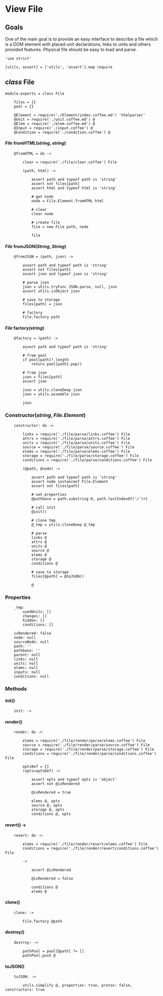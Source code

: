 View File
=========

Goals
-----

One of the main goal is to provide an easy interface to describe a file which is
a DOM element with placed unit declarations, links to units and others provided
features. Physical file should be easy to load and parse.

	'use strict'

	[utils, assert] = ['utils', 'assert'].map require

*class* File
------------

	module.exports = class File

		files = {}
		pool = {}

		@Element = require('./Element/index.coffee.md') 'htmlparser'
		@Unit = require('./unit.coffee.md') @
		@Elem = require('./elem.coffee.md') @
		@Input = require('./input.coffee') @
		@Condition = require('./condition.coffee') @

#### *File* fromHTML(*string*, *string*)

		@fromHTML = do ->

			clear = require('./file/clear.coffee') File

			(path, html) ->

				assert path and typeof path is 'string'
				assert not files[path]
				assert html and typeof html is 'string'

				# get node
				node = File.Element.fromHTML html

				# clear
				clear node

				# create file
				file = new File path, node

				file

#### *File* fromJSON(*String*, *String*)

		@fromJSON = (path, json) ->

			assert path and typeof path is 'string'
			assert not files[path]
			assert json and typeof json is 'string'

			# parse json
			json = utils.tryFunc JSON.parse, null, json
			assert utils.isObject json

			# save to storage
			files[path] = json

			# factory
			File.factory path

#### *File* factory(*string*)

		@factory = (path) ->

			assert path and typeof path is 'string'

			# from pool
			if pool[path]?.length
				return pool[path].pop()

			# from json
			json = files[path]
			assert json

			json = utils.cloneDeep json
			json = utils.assemble json

			json

### Constructor(*string*, *File.Element*)

		constructor: do ->

			links = require('./file/parse/links.coffee') File
			attrs = require('./file/parse/attrs.coffee') File
			units = require('./file/parse/units.coffee') File
			source = require('./file/parse/source.coffee') File
			elems = require('./file/parse/elems.coffee') File
			storage = require('./file/parse/storage.coffee') File
			conditions = require('./file/parse/conditions.coffee') File

			(@path, @node) ->

				assert path and typeof path is 'string'
				assert node instanceof File.Element
				assert not files[path]

				# set properties
				@pathbase = path.substring 0, path.lastIndexOf('/')+1

				# call init
				@init()

				# clone tmp
				@_tmp = utils.cloneDeep @_tmp

				# parse
				links @
				attrs @
				units @
				source @
				elems @
				storage @
				conditions @

				# save to storage
				files[@path] = @toJSON()

				@

### Properties

		_tmp:
			usedUnits: []
			changes: []
			hidden: []
			conditions: []

		isRendered: false
		node: null
		sourceNode: null
		path: ''
		pathbase: ''
		parent: null
		links: null
		units: null
		elems: null
		inputs: null
		conditions: null

### Methods

#### init()

		init: ->

#### render()

		render: do ->

			elems = require('./file/render/parse/elems.coffee') File
			source = require('./file/render/parse/source.coffee') File
			storage = require('./file/render/parse/storage.coffee') File
			conditions = require('./file/render/parse/conditions.coffee') File

			optsDef = {}
			(opts=optsDef) ->

				assert opts and typeof opts is 'object'
				assert not @isRendered

				@isRendered = true

				elems @, opts
				source @, opts
				storage @, opts
				conditions @, opts

#### revert() ->

		revert: do ->

			elems = require('./file/render/revert/elems.coffee') File
			conditions = require('./file/render/revert/conditions.coffee') File

			->

				assert @isRendered

				@isRendered = false

				conditions @
				elems @

#### clone()

		clone: ->

			File.factory @path

#### destroy()

		destroy: ->

			pathPool = pool[@path] ?= []
			pathPool.push @

#### toJSON()

		toJSON: ->

			utils.simplify @, properties: true, protos: false, constructors: true
